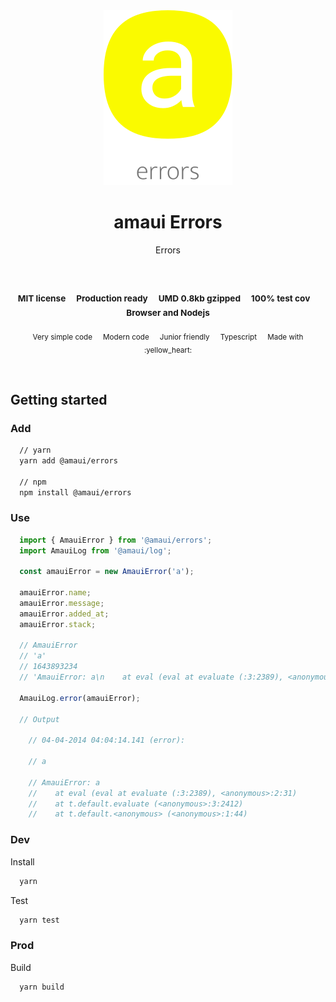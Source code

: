
</br >
</br >

<p align='center'>
  <a target='_blank' rel='noopener noreferrer' href='#'>
    <img src='utils/images/logo.svg' alt='amaui logo' />
  </a>
</p>

<h1 align='center'>amaui Errors</h1>

<p align='center'>
  Errors
</p>

<br />

<h3 align='center'>
  <sub>MIT license&nbsp;&nbsp;&nbsp;&nbsp;</sub>
  <sub>Production ready&nbsp;&nbsp;&nbsp;&nbsp;</sub>
  <sub>UMD 0.8kb gzipped&nbsp;&nbsp;&nbsp;&nbsp;</sub>
  <sub>100% test cov&nbsp;&nbsp;&nbsp;&nbsp;</sub>
  <sub>Browser and Nodejs</sub>
</h3>

<p align='center'>
    <sub>Very simple code&nbsp;&nbsp;&nbsp;&nbsp;</sub>
    <sub>Modern code&nbsp;&nbsp;&nbsp;&nbsp;</sub>
    <sub>Junior friendly&nbsp;&nbsp;&nbsp;&nbsp;</sub>
    <sub>Typescript&nbsp;&nbsp;&nbsp;&nbsp;</sub>
    <sub>Made with :yellow_heart:</sub>
</p>

<br />

## Getting started

### Add

```sh
  // yarn
  yarn add @amaui/errors

  // npm
  npm install @amaui/errors
```

### Use

```javascript
  import { AmauiError } from '@amaui/errors';
  import AmauiLog from '@amaui/log';

  const amauiError = new AmauiError('a');

  amauiError.name;
  amauiError.message;
  amauiError.added_at;
  amauiError.stack;

  // AmauiError
  // 'a'
  // 1643893234
  // 'AmauiError: a\n    at eval (eval at evaluate (:3:2389), <anonymous>:2:31)\n    at t.default.evaluate (<anonymous>:3:2412)\n    at t.default.<anonymous> (<anonymous>:1:44)'

  AmauiLog.error(amauiError);

  // Output

    // 04-04-2014 04:04:14.141 (error):

    // a

    // AmauiError: a
    //    at eval (eval at evaluate (:3:2389), <anonymous>:2:31)
    //    at t.default.evaluate (<anonymous>:3:2412)
    //    at t.default.<anonymous> (<anonymous>:1:44)

```

### Dev

Install

```sh
  yarn
```

Test

```sh
  yarn test
```

### Prod

Build

```sh
  yarn build
```
